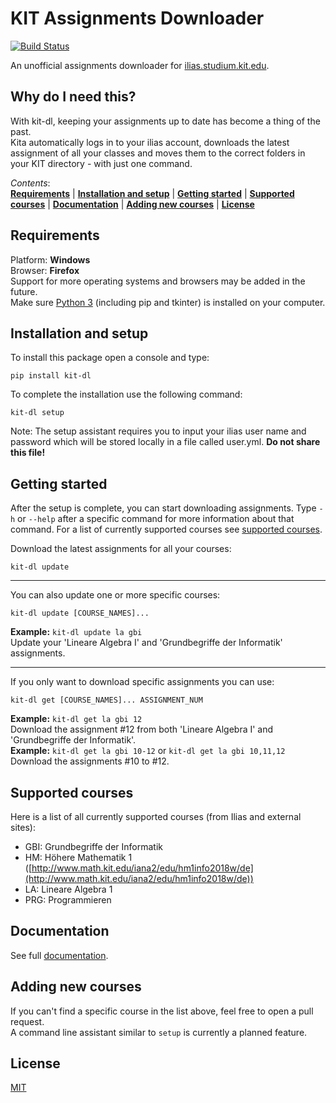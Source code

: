 # KIT Assignments Downloader 
[![Build Status](https://travis-ci.org/jonasstr/kit-assignments-downloader.svg?branch=master)](https://travis-ci.org/jonasstr/kit-assignments-downloader)

An unofficial assignments downloader for [ilias.studium.kit.edu](http://ilias.studium.kit.edu/).  

## Why do I need this?

With kit-dl, keeping your assignments up to date has become a thing of the past.  
Kita automatically logs in to your ilias account, downloads the latest assignment of all your classes and moves them to the correct folders in your KIT directory - with just one command.

*Contents*:  
**[Requirements](#requirements)** | **[Installation and setup](#installation-and-setup)** | **[Getting started](#getting-started)** | **[Supported courses](#supported-courses)** | **[Documentation](#documentation)** | **[Adding new courses](#adding-new-courses)** | **[License](#license)**

## Requirements
Platform: **Windows**   
Browser: **Firefox**  
Support for more operating systems and browsers may be added in the future.  
Make sure [Python 3](https://www.python.org/downloads/) (including pip and tkinter) is installed on your computer.

## Installation and setup
 
To install this package open a console and type:

    pip install kit-dl
  
To complete the installation use the following command:

    kit-dl setup      
Note: The setup assistant requires you to input your ilias user name and password which will be stored locally in a file called user.yml. **Do not share this file!**

## Getting started

After the setup is complete, you can start downloading assignments. Type `-h` or `--help` after a specific command for more information about that command. For a list of currently supported courses see [supported courses](#supported-courses).

Download the latest assignments for all your courses:
```
kit-dl update
```
---
You can also update one or more specific courses:
```
kit-dl update [COURSE_NAMES]...
```
**Example:** `kit-dl update la gbi`  
Update your 'Lineare Algebra I' and 'Grundbegriffe der Informatik' assignments.

---
If you only want to download specific assignments you can use:
```
kit-dl get [COURSE_NAMES]... ASSIGNMENT_NUM
```
**Example:** `kit-dl get la gbi 12`  
Download the assignment #12 from both 'Lineare Algebra I' and 'Grundbegriffe der Informatik'.  
**Example:** `kit-dl get la gbi 10-12` or `kit-dl get la gbi 10,11,12`  
Download the assignments #10 to #12.
  
 ## Supported courses
 Here is a list of all currently supported courses (from Ilias and external sites):  
 * GBI: Grundbegriffe der Informatik
 * HM: Höhere Mathematik 1 ([http://www.math.kit.edu/iana2/edu/hm1info2018w/de](http://www.math.kit.edu/iana2/edu/hm1info2018w/de))
 * LA: Lineare Algebra 1
 * PRG: Programmieren
 
 ## Documentation
 See full [documentation](https://github.com/jonasstr/kit-assignments-downloader/blob/master/docs.md).
  
 ## Adding new courses
 
If you can't find a specific course in the list above, feel free to open a pull request.  
A command line assistant similar to `setup` is currently a planned feature.

## License
[MIT](https://github.com/jonasstr/kit-assignments-downloader/blob/master/LICENSE)
